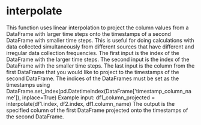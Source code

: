 # interpolate
This function uses linear interpolation to project the column values from a DataFrame with larger time steps onto
the timestamps of a second DataFrame with smaller time steps.
This is useful for doing calculations with data collected simultaneously from different sources that have
different and irregular data collection frequencies.
The first input is the index of the DataFrame with the larger time steps. The second input is the index of the
DataFrame with the smaller time steps. The last input is the column from the first DataFrame that you would like
to project to the timestamps of the second DataFrame. The indices of the DataFrames must be set as the timestamps
using DataFrame.set_index(pd.DatetimeIndex(DataFrame['timestamp_column_name']), inplace=True)
Example input: df1_column_projected = interpolate(df1.index, df2.index, df1.column_name)
The output is the specified column of the first DataFrame projected onto the timestamps of the second DataFrame.
